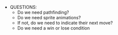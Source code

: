 
- QUESTIONS:
    - Do we need pathfinding?
    - Do we need sprite animations?
    - If not, do we need to indicate their next move?
    - Do we need a win or lose condition